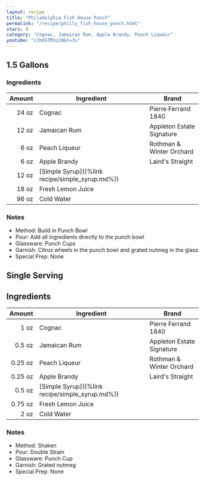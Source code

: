 ```yaml
---
layout: recipe
title: "Philadelphia Fish House Punch"
permalink: "/recipe/philly_fish_house_punch.html"
stars: 0
category: "Cognac, Jamaican Rum, Apple Brandy, Peach Liqueur"
youtube: "cJhKGTM3z20&t=3s"
---
```


<div class="subrecipe" markdown="1">

## 1.5 Gallons

### Ingredients

| Amount  | Ingredient               | Brand                         |
| ----: | ----------------------------------------------- | ------------------------- |
| 24 oz | Cognac                                          | Pierre Ferrand 1840       |
| 12 oz | Jamaican Rum                                    | Appleton Estate Signature |
|  6 oz | Peach Liqueur                                   | Rothman & Winter Orchard  |
|  6 oz | Apple Brandy                                    | Laird's Straight          |
| 12 oz | [Simple Syrup]({%link recipe/simple_syrup.md%}) |
| 18 oz | Fresh Lemon Juice                               |
| 96 oz | Cold Water                                      |

### Notes

- Method: Build in Punch Bowl
- Pour: Add all ingredients directly to the punch bowl
- Glassware: Punch Cups
- Garnish: Citrus wheels in the punch bowl and grated nutmeg in the glass
- Special Prep: None

</div>
<div class="subrecipe" markdown="1">

## Single Serving

## Ingredients

| Amount  | Ingredient               | Brand                         |
| ------: | ----------------------------------------------- | ------------------------- |
|    1 oz | Cognac                                          | Pierre Ferrand 1840       |
|  0.5 oz | Jamaican Rum                                    | Appleton Estate Signature |
| 0.25 oz | Peach Liqueur                                   | Rothman & Winter Orchard  |
| 0.25 oz | Apple Brandy                                    | Laird's Straight          |
|  0.5 oz | [Simple Syrup]({%link recipe/simple_syrup.md%}) |
| 0.75 oz | Fresh Lemon Juice                               |
|    2 oz | Cold Water                                      |

### Notes

- Method: Shaken
- Pour: Double Strain
- Glassware: Punch Cup
- Garnish: Grated nutmeg
- Special Prep: None

</div>

